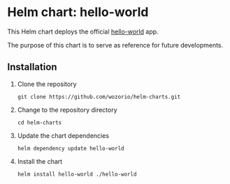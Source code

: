 # Helm chart: hello-world

This Helm chart deploys the official [hello-world](https://hub.docker.com/_/hello-world) app.

The purpose of this chart is to serve as reference for future developments.

## Installation

1. Clone the repository
    ```
    git clone https://github.com/wozorio/helm-charts.git
    ```
1. Change to the repository directory
    ```
    cd helm-charts
    ```
1. Update the chart dependencies
    ```
    helm dependency update hello-world
    ```
1. Install the chart
    ```
    helm install hello-world ./hello-world
    ```
